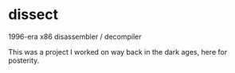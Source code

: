 # dissect
1996-era x86 disassembler / decompiler

This was a project I worked on way back in the dark ages, here for posterity.
